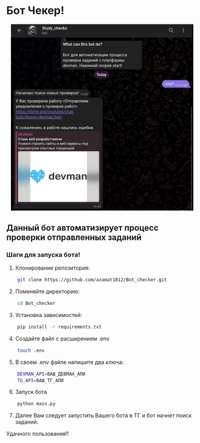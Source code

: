 # Бот Чекер!

<p align="center">
  <img src="image.png" width="480">
</p>


## Данный бот автоматизирует процесс проверки отправленных заданий

### Шаги для запуска бота!

1. Клонирование репозитория:

```bash
    git clone https://github.com/azamat1012/Bot_checker.git
```
    
2. Поменяйте директорию:

```bash
    cd Bot_checker
```

3. Установка зависимостей:

```bash
    pip install -r requirements.txt
```

4. Создайте файл с расширением .env

```bash
    touch .env
```

5. В своем .env файле напишите два ключа:

```bash
    DEVMAN_API=ВАШ_ДЕВМАН_АПИ
    TG_API=ВАШ_ТГ_АПИ
```
6. Запуск бота

```bash
    python main.py
```

7. Далее Вам следует запустить Вашего бота в ТГ  и бот начнет поиск заданий.

Удачного пользования!!